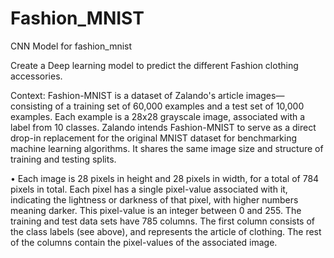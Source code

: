 # Fashion_MNIST
CNN Model for fashion_mnist


Create a Deep learning model to predict the different Fashion clothing
accessories.

Context: Fashion-MNIST is a dataset of Zalando's article images—consisting of a training set of
60,000 examples and a test set of 10,000 examples. Each example is a 28x28 grayscale image,
associated with a label from 10 classes. Zalando intends Fashion-MNIST to serve as a direct drop-in
replacement for the original MNIST dataset for benchmarking machine learning algorithms. It
shares the same image size and structure of training and testing splits.


• Each image is 28 pixels in height and 28 pixels in width, for a total of 784 pixels in total. Each
pixel has a single pixel-value associated with it, indicating the lightness or darkness of that pixel,
with higher numbers meaning darker. This pixel-value is an integer between 0 and 255. The training
and test data sets have 785 columns. The first column consists of the class labels (see above), and
represents the article of clothing. The rest of the columns contain the pixel-values of the associated
image.
